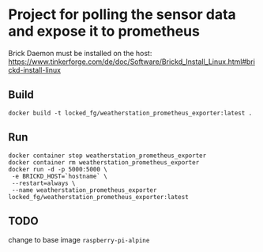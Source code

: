 # Project for polling the sensor data and expose it to prometheus

Brick Daemon must be installed on the host: 
https://www.tinkerforge.com/de/doc/Software/Brickd_Install_Linux.html#brickd-install-linux

## Build
```
docker build -t locked_fg/weatherstation_prometheus_exporter:latest .
```

## Run
```
docker container stop weatherstation_prometheus_exporter
docker container rm weatherstation_prometheus_exporter
docker run -d -p 5000:5000 \
 -e BRICKD_HOST=`hostname` \
 --restart=always \
 --name weatherstation_prometheus_exporter locked_fg/weatherstation_prometheus_exporter:latest
```

## TODO
change to base image `raspberry-pi-alpine`